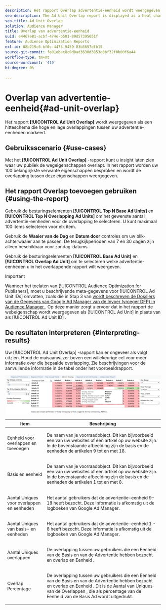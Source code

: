 ```yaml
---
description: Het rapport Overlap advertentie-eenheid wordt weergegeven als een hitteschema die hoge en lage overlap tussen uw advertentie-eenheden markeert.
seo-description: The Ad Unit Overlap report is displayed as a heat chart that highlights high and low overlaps between your Ad Units.
seo-title: Ad Unit Overlap
solution: Audience Manager
title: Overlap van advertentie-eenheid
uuid: e4467e81-acbf-474e-b501-89d57395651f
feature: Audience Optimization Reports
exl-id: 08b219c6-bf0c-4473-9459-83b3657dfb15
source-git-commit: fe01ebac8c0d0ad3630d3853e0bf32f0b00f6a44
workflow-type: tm+mt
source-wordcount: '419'
ht-degree: 0%

---
```


# Overlap van advertentie-eenheid{#ad-unit-overlap}

Het rapport **[!UICONTROL Ad Unit Overlap]** wordt weergegeven als een hitteschema die hoge en lage overlappingen tussen uw advertentie-eenheden markeert.

## Gebruiksscenario {#use-cases}

Met het **[!UICONTROL Ad Unit Overlap]** -rapport kunt u insight laten zien waar uw publiek de wegeigenschappen overlapt. In het rapport worden uw 100 belangrijkste verwante eigenschappen besproken en wordt de overlapping tussen deze eigenschappen weergegeven.

## Het rapport Overlap toevoegen gebruiken {#using-the-report}

Gebruik de besturingselementen **[!UICONTROL Top N Base Ad Units]** en **[!UICONTROL Top N Overlapping Ad Units]** om het gewenste aantal advertentie-eenheden voor de overlapping te selecteren. U kunt maximaal 100 items selecteren voor elk item.

Gebruik de **Waaier van de Dag** en **Datum door** controles om uw blik-achterwaaier aan te passen. De terugkijkperioden van 7 en 30 dagen zijn alleen beschikbaar voor zondag-datums.

Gebruik de besturingselementen **[!UICONTROL Base Ad Unit]** en **[!UICONTROL Overlap Ad Unit]** om te selecteren welke advertentie-eenheden u in het overlappende rapport wilt weergeven.

>[!IMPORTANT]
>
>Wanneer het toelaten van [!UICONTROL Audience Optimization for Publishers], moet u beschrijvende meta-gegevens voor [!UICONTROL Ad Unit IDs] omvatten, zoals die in Stap 3 van [ wordt beschreven de Dossiers van de Gegevens van Google Ad Manager van de Invoer (vroeger DFP) in Audience Manager ](../../../reporting/audience-optimization-reports/aor-publishers/import-dfp.md). Op deze manier zorgt u ervoor dat in het rapport de webeigenschap wordt weergegeven als [!UICONTROL Ad Unit] in plaats van als [!UICONTROL Ad Unit ID] .

## De resultaten interpreteren {#interpreting-results}

Uw [!UICONTROL Ad Unit Overlap] -rapport kan er ongeveer als volgt uitzien. Houd de muisaanwijzer boven een willekeurige cel voor meer informatie over die bepaalde overlapping. Zie beschrijvingen voor de aanvullende informatie in de tabel onder het voorbeeldrapport.

![](assets/publisher_ad_unit_overlap.png)

<table id="table_22340F45B1B94D3796174CB30A60E212"> 
 <thead> 
  <tr> 
   <th colname="col1" class="entry"> Item </th> 
   <th colname="col2" class="entry"> Beschrijving </th> 
  </tr>
 </thead>
 <tbody> 
  <tr> 
   <td colname="col1"> <p><span class="wintitle"> Eenheid voor overlappen en toevoegen </span> </p> </td> 
   <td colname="col2"> <p>De naam van je voorraadobject. Dit kan bijvoorbeeld een van uw websites of een artikel op uw website zijn. In de bovenstaande afbeelding zijn de basis en de eenheden de artikelen 9 tot en met 18. </p> </td> 
  </tr> 
  <tr> 
   <td colname="col1"> <p><span class="wintitle"> Basis en eenheid </span> </p> </td> 
   <td colname="col2"> <p>De naam van je voorraadobject. Dit kan bijvoorbeeld een van uw websites of een artikel op uw website zijn. In de bovenstaande afbeelding zijn de basis en de eenheden de artikelen 1 tot en met 8. </p> </td> 
  </tr> 
  <tr> 
   <td colname="col1"> <p><span class="wintitle"> Aantal Uniques voor overlappen en eenheden </span> </p> </td> 
   <td colname="col2"> <p>Het aantal gebruikers dat de advertentie-eenheid 9-18 heeft bezocht. Deze informatie is afkomstig uit de logboeken van Google Ad Manager. </p> </td> 
  </tr> 
  <tr> 
   <td colname="col1"> <p><span class="wintitle"> Aantal Uniques van basis- en eenheden </span> </p> </td> 
   <td colname="col2"> <p>Het aantal gebruikers dat de advertentie-eenheid 1 - 8 heeft bezocht. Deze informatie is afkomstig uit de logboeken van Google Ad Manager. </p> </td> 
  </tr> 
  <tr> 
   <td colname="col1"> <p><span class="wintitle"> Aantal Uniques overlappen </span> </p> </td> 
   <td colname="col2"> <p>De overlapping tussen uw gebruikers die een <span class="wintitle"> Eenheid van de Basis en van de Advertentie </span> hebben bezocht en <span class="wintitle"> overlap en Eenheid </span>. </p> </td> 
  </tr> 
  <tr> 
   <td colname="col1"> <p><span class="wintitle"> Overlap Percentage </span> </p> </td> 
   <td colname="col2"> <p>De overlapping tussen uw gebruikers die een <span class="wintitle"> Eenheid van de Basis en van de Advertentie </span> hebben bezocht en <span class="wintitle"> overlap en Eenheid </span>. Dit is de <span class="wintitle"> Aantal van Uniques van de Overlappen </span>, die als percentage van de <span class="wintitle"> Eenheid van de Basis Ad </span> wordt uitgedrukt. </p> </td> 
  </tr> 
 </tbody> 
</table>
